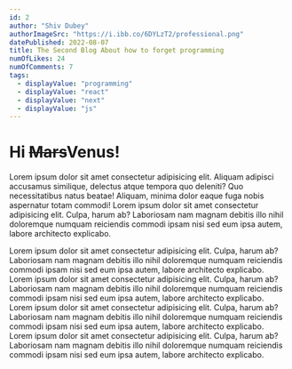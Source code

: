 ```yaml
---
id: 2
author: "Shiv Dubey"
authorImageSrc: "https://i.ibb.co/6DYLzT2/professional.png"
datePublished: 2022-08-07
title: The Second Blog About how to forget programming
numOfLikes: 24
numOfComments: 7
tags:
  - displayValue: "programming"
  - displayValue: "react"
  - displayValue: "next"
  - displayValue: "js"
---
```


# Hi ~~Mars~~Venus!

Lorem ipsum dolor sit amet consectetur adipisicing elit. Aliquam adipisci accusamus similique, delectus atque tempora quo deleniti? Quo necessitatibus natus beatae! Aliquam, minima dolor eaque fuga nobis aspernatur totam commodi!
Lorem ipsum dolor sit amet consectetur adipisicing elit. Culpa, harum ab? Laboriosam nam magnam debitis illo nihil doloremque numquam reiciendis commodi ipsam nisi sed eum ipsa autem, labore architecto explicabo.

Lorem ipsum dolor sit amet consectetur adipisicing elit. Culpa, harum ab? Laboriosam nam magnam debitis illo nihil doloremque numquam reiciendis commodi ipsam nisi sed eum ipsa autem, labore architecto explicabo.
Lorem ipsum dolor sit amet consectetur adipisicing elit. Culpa, harum ab? Laboriosam nam magnam debitis illo nihil doloremque numquam reiciendis commodi ipsam nisi sed eum ipsa autem, labore architecto explicabo.
Lorem ipsum dolor sit amet consectetur adipisicing elit. Culpa, harum ab? Laboriosam nam magnam debitis illo nihil doloremque numquam reiciendis commodi ipsam nisi sed eum ipsa autem, labore architecto explicabo.
Lorem ipsum dolor sit amet consectetur adipisicing elit. Culpa, harum ab? Laboriosam nam magnam debitis illo nihil doloremque numquam reiciendis commodi ipsam nisi sed eum ipsa autem, labore architecto explicabo.
